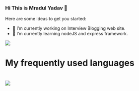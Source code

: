 ### Hi This is Mradul Yadav 👋


Here are some ideas to get you started:

- 🔭 I’m currently working on Interview Blogging web site.
- 🌱 I’m currently learning nodeJS and express framework.
<img src="https://github-readme-stats.vercel.app/api?username=MradulYadav007&show_icons=true&theme=radical">
<h1>My frequently used languages<h1>
<img src="https://github-readme-stats.vercel.app/api/top-langs/?username=MradulYadav007&layout=compact&show_icons=true&theme=radical"
